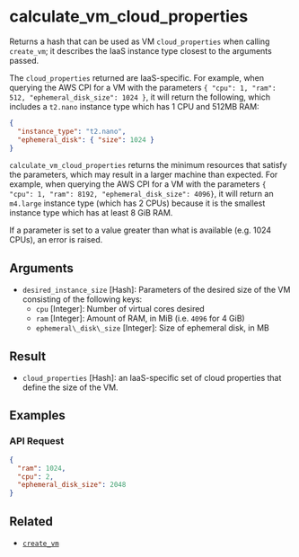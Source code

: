 # calculate_vm_cloud_properties

Returns a hash that can be used as VM `cloud_properties` when calling `create_vm`; it describes the IaaS instance type closest to the arguments passed.

The `cloud_properties` returned are IaaS-specific. For example, when querying the AWS CPI for a VM with the parameters `{ "cpu": 1, "ram": 512, "ephemeral_disk_size": 1024 }`, it will return the following, which includes a `t2.nano` instance type which has 1 CPU and 512MB RAM:

```json
{
  "instance_type": "t2.nano",
  "ephemeral_disk": { "size": 1024 }
}
```

`calculate_vm_cloud_properties` returns the minimum resources that satisfy the parameters, which may result in a larger machine than expected. For example, when querying the AWS CPI for a VM with the parameters `{ "cpu": 1, "ram": 8192, "ephemeral_disk_size": 4096}`, it will return an `m4.large` instance type (which has 2 CPUs) because it is the smallest instance type which has at least 8 GiB RAM.

If a parameter is set to a value greater than what is available (e.g. 1024 CPUs), an error is raised.


## Arguments

 * `desired_instance_size` [Hash]: Parameters of the desired size of the VM consisting of the following keys:
   * `cpu` [Integer]: Number of virtual cores desired
   * `ram` [Integer]: Amount of RAM, in MiB (i.e. `4096` for 4 GiB)
   * `ephemeral\_disk\_size` [Integer]: Size of ephemeral disk, in MB


## Result

 * `cloud_properties` [Hash]: an IaaS-specific set of cloud properties that define the size of the VM.


## Examples


### API Request

```json
{
  "ram": 1024,
  "cpu": 2,
  "ephemeral_disk_size": 2048
}
```


## Related

 * [`create_vm`](create-vm.md)
